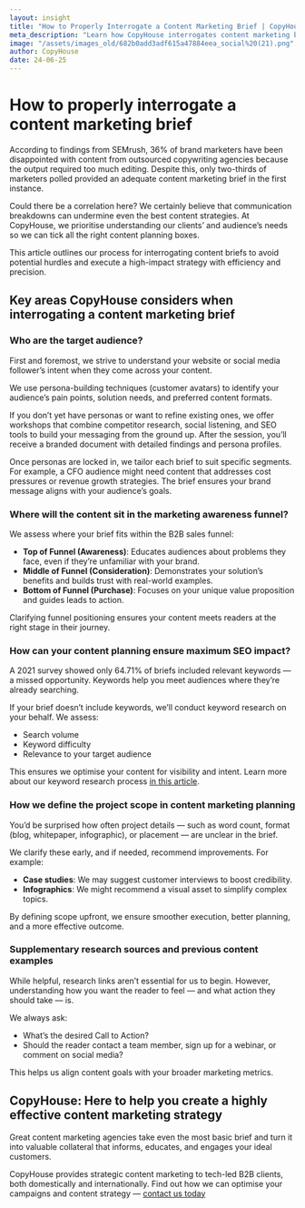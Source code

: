 ```yaml
---
layout: insight
title: "How to Properly Interrogate a Content Marketing Brief | CopyHouse"
meta_description: "Learn how CopyHouse interrogates content marketing briefs to ensure effective collaboration, audience alignment, SEO optimisation, and strategic content delivery."
image: "/assets/images_old/682b0add3adf615a47884eea_social%20(21).png"
author: CopyHouse
date: 24-06-25
---
```


# How to properly interrogate a content marketing brief

According to findings from SEMrush, 36% of brand marketers have been disappointed with content from outsourced copywriting agencies because the output required too much editing. Despite this, only two-thirds of marketers polled provided an adequate content marketing brief in the first instance.

Could there be a correlation here? We certainly believe that communication breakdowns can undermine even the best content strategies. At CopyHouse, we prioritise understanding our clients’ and audience’s needs so we can tick all the right content planning boxes.

This article outlines our process for interrogating content briefs to avoid potential hurdles and execute a high-impact strategy with efficiency and precision.

## Key areas CopyHouse considers when interrogating a content marketing brief

### Who are the target audience?

First and foremost, we strive to understand your website or social media follower’s intent when they come across your content.

We use persona-building techniques (customer avatars) to identify your audience’s pain points, solution needs, and preferred content formats.

If you don’t yet have personas or want to refine existing ones, we offer workshops that combine competitor research, social listening, and SEO tools to build your messaging from the ground up. After the session, you’ll receive a branded document with detailed findings and persona profiles.

Once personas are locked in, we tailor each brief to suit specific segments. For example, a CFO audience might need content that addresses cost pressures or revenue growth strategies. The brief ensures your brand message aligns with your audience’s goals.

### Where will the content sit in the marketing awareness funnel?

We assess where your brief fits within the B2B sales funnel:

- **Top of Funnel (Awareness)**: Educates audiences about problems they face, even if they’re unfamiliar with your brand.
- **Middle of Funnel (Consideration)**: Demonstrates your solution’s benefits and builds trust with real-world examples.
- **Bottom of Funnel (Purchase)**: Focuses on your unique value proposition and guides leads to action.

Clarifying funnel positioning ensures your content meets readers at the right stage in their journey.

### How can your content planning ensure maximum SEO impact?

A 2021 survey showed only 64.71% of briefs included relevant keywords — a missed opportunity. Keywords help you meet audiences where they’re already searching.

If your brief doesn’t include keywords, we’ll conduct keyword research on your behalf. We assess:

- Search volume
- Keyword difficulty
- Relevance to your target audience

This ensures we optimise your content for visibility and intent. Learn more about our keyword research process [in this article](#).

### How we define the project scope in content marketing planning

You’d be surprised how often project details — such as word count, format (blog, whitepaper, infographic), or placement — are unclear in the brief.

We clarify these early, and if needed, recommend improvements. For example:

- **Case studies**: We may suggest customer interviews to boost credibility.
- **Infographics**: We might recommend a visual asset to simplify complex topics.

By defining scope upfront, we ensure smoother execution, better planning, and a more effective outcome.

### Supplementary research sources and previous content examples

While helpful, research links aren’t essential for us to begin. However, understanding how you want the reader to feel — and what action they should take — is.

We always ask:

- What’s the desired Call to Action?
- Should the reader contact a team member, sign up for a webinar, or comment on social media?

This helps us align content goals with your broader marketing metrics.

## CopyHouse: Here to help you create a highly effective content marketing strategy

Great content marketing agencies take even the most basic brief and turn it into valuable collateral that informs, educates, and engages your ideal customers.

CopyHouse provides strategic content marketing to tech-led B2B clients, both domestically and internationally. Find out how we can optimise your campaigns and content strategy — 
[contact us today](https://www.copyhouse.io/contact)
